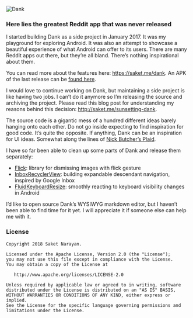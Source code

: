 ![Dank](http://saket.me/wp-content/uploads/2018/04/dank_cover.jpg)

### Here lies the greatest Reddit app that was never released

I started building Dank as a side project in January 2017. It was my playground for exploring Android. It was also an attempt to showcase a beautiful experience of what Android can offer to its users. There are many Reddit apps out there, but they’re all bland. There’s nothing inspirational about them.

You can read more about the features here: https://saket.me/dank. An APK of the last release can be [found here](https://github.com/saket/Dank/releases).

I would love to continue working on Dank, but maintaining a side project is like having two jobs. I can’t do it anymore so I’m releasing the source and archiving the project. Please read this blog post for understanding my reasons behind this decision: http://saket.me/sunsetting-dank.

The source code is a gigantic mess of a hundred different ideas barely hanging onto each other. Do not go inside expecting to find inspiration for good code. It’s quite the opposite. If anything, Dank can be an inspiration for UI ideas. Somewhat along the lines of [Nick Butcher’s Plaid](https://github.com/nickbutcher/plaid).

I have so far been able to clean up some parts of Dank and release them separately:

* [Flick](https://saket.me/flick-dismissible-images/): library for dismissing images with flick gesture
* [InboxRecyclerView](https://saket.me/inboxrecyclerview/): building expandable descendant navigation, inspired by Google Inbox
* [FluidKeyboardResize](https://saket.me/smoothly-reacting-to-keyboard/): smoothly reacting to keyboard visibility changes in Android

I’d like to open source Dank’s WYSIWYG markdown editor, but I haven’t been able to find time for it yet. I will appreciate it if someone else can help me with it.

### License
```
Copyright 2018 Saket Narayan.

Licensed under the Apache License, Version 2.0 (the "License");
you may not use this file except in compliance with the License.
You may obtain a copy of the License at

   http://www.apache.org/licenses/LICENSE-2.0

Unless required by applicable law or agreed to in writing, software
distributed under the License is distributed on an "AS IS" BASIS,
WITHOUT WARRANTIES OR CONDITIONS OF ANY KIND, either express or implied.
See the License for the specific language governing permissions and
limitations under the License.
```
